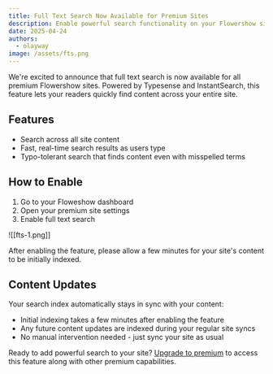 ```yaml
---
title: Full Text Search Now Available for Premium Sites
description: Enable powerful search functionality on your Flowershow site and make it easier for your readers to find relevant content.
date: 2025-04-24
authors:
  - olayway
image: /assets/fts.png
---
```


We're excited to announce that full text search is now available for all premium Flowershow sites. Powered by Typesense and InstantSearch, this feature lets your readers quickly find content across your entire site.

## Features

- Search across all site content
- Fast, real-time search results as users type
- Typo-tolerant search that finds content even with misspelled terms

## How to Enable

1. Go to your Floweshow dashboard
2. Open your premium site settings
3. Enable full text search

![[fts-1.png]]

After enabling the feature, please allow a few minutes for your site's content to be initially indexed.

## Content Updates

Your search index automatically stays in sync with your content:
- Initial indexing takes a few minutes after enabling the feature
- Any future content updates are indexed during your regular site syncs
- No manual intervention needed - just sync your site as usual

Ready to add powerful search to your site? [Upgrade to premium](/pricing) to access this feature along with other premium capabilities.
